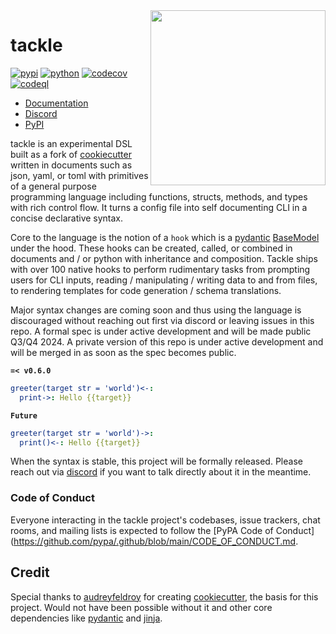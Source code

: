 <img align="right" width="280" height="280" src="https://raw.githubusercontent.com/sudoblockio/tackle/main/docs/assets/logo-box.png">

# tackle

[![pypi](https://img.shields.io/pypi/v/tackle.svg)](https://pypi.python.org/pypi/tackle)
[![python](https://img.shields.io/pypi/pyversions/tackle.svg)](https://pypi.python.org/pypi/tackle)
[![codecov](https://codecov.io/gh/sudoblockio/tackle/branch/main/graphs/badge.svg?branch=main)](https://codecov.io/github/sudoblockio/tackle?branch=main)
[![codeql](https://github.com/sudoblockio/tackle/actions/workflows/codeql.yml/badge.svg)](https://github.com/sudoblockio/tackle/actions/workflows/codeql.yml)

[//]: # ([![main-tests]&#40;https://github.com/sudoblockio/tackle/actions/workflows/main.yml/badge.svg&#41;]&#40;https://github.com/sudoblockio/tackle/actions&#41;)

* [Documentation](https://sudoblockio.github.io/tackle)
* [Discord](https://discord.gg/7uVUfUVD7K)
* [PyPI](https://pypi.org/project/tackle/)

tackle is an experimental DSL built as a fork of [cookiecutter](https://github.com/cookiecutter/cookiecutter) written in documents such as json, yaml, or toml with primitives of a general purpose programming language including functions, structs, methods, and types with rich control flow. It turns a config file into self documenting CLI in a concise declarative syntax.

Core to the language is the notion of a `hook` which is a [pydantic](https://github.com/pydantic/pydantic) [BaseModel](https://docs.pydantic.dev/latest/api/base_model/) under the hood. These hooks can be created, called, or combined in documents and / or python with inheritance and composition. Tackle ships with over 100 native hooks to perform rudimentary tasks from prompting users for CLI inputs, reading / manipulating / writing data to and from files, to rendering templates for code generation / schema translations.

Major syntax changes are coming soon and thus using the language is discouraged without reaching out first via discord or leaving issues in this repo. A formal spec is under active development and will be made public Q3/Q4 2024. A private version of this repo is under active development and will be merged in as soon as the spec becomes public. 

**`=< v0.6.0`**

```yaml
greeter(target str = 'world')<-:
  print->: Hello {{target}}
```

**`Future`**

```yaml
greeter(target str = 'world')->:
  print()<-: Hello {{target}}
```

When the syntax is stable, this project will be formally released. Please reach out via [discord](https://discord.gg/7uVUfUVD7K) if you want to talk directly about it in the meantime. 

### Code of Conduct

Everyone interacting in the tackle project's codebases, issue trackers, chat rooms, and mailing lists is expected to follow the [PyPA Code of Conduct](https://github.com/pypa/.github/blob/main/CODE_OF_CONDUCT.md.

## Credit

Special thanks to [audreyfeldroy](https://github.com/audreyfeldroy) for creating [cookiecutter](https://github.com/cookiecutter/cookiecutter), the basis for this project. Would not have been possible without it and other core dependencies like [pydantic](https://github.com/pydantic/pydantic) and [jinja](https://github.com/pallets/jinja).
